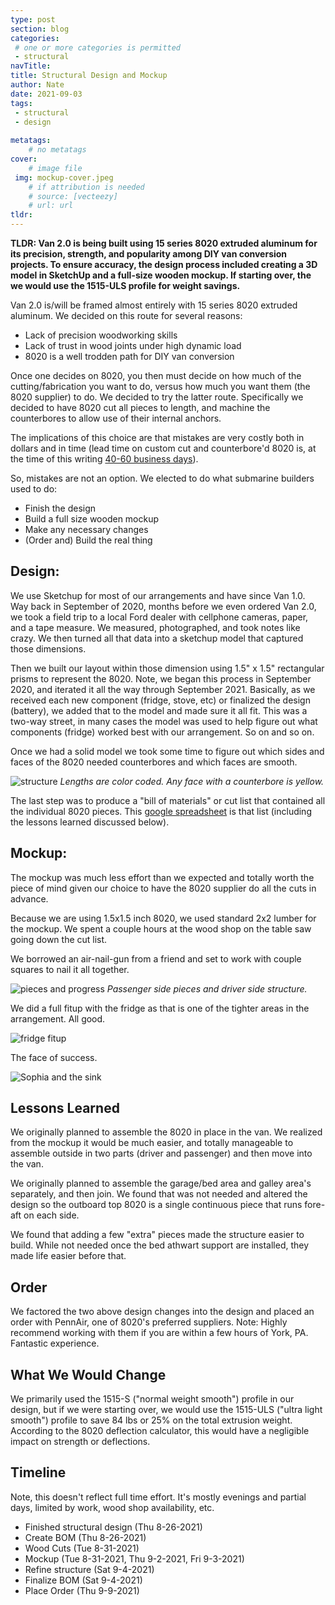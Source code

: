 ```yaml
---
type: post
section: blog
categories: 
 # one or more categories is permitted
 - structural
navTitle: 
title: Structural Design and Mockup
author: Nate
date: 2021-09-03
tags:
 - structural
 - design
 
metatags:
	# no metatags
cover: 
	# image file
 img: mockup-cover.jpeg
	# if attribution is needed
	# source: [vecteezy]
	# url: url
tldr:
---
```

**TLDR: Van 2.0 is being built using 15 series 8020 extruded aluminum for its precision, strength, and popularity among DIY van conversion projects. To ensure accuracy, the design process included creating a 3D model in SketchUp and a full-size wooden mockup. If starting over, the we would use the 1515-ULS profile for weight savings.**<!--excerpt-->

Van 2.0 is/will be framed almost entirely with 15 series 8020 extruded aluminum.  We decided on this route for several reasons:

* Lack of precision woodworking skills
* Lack of trust in wood joints under high dynamic load
* 8020 is a well trodden path for DIY van conversion

Once one decides on 8020, you then must decide on how much of the cutting/fabrication you want to do, versus how much you want them (the 8020 supplier) to do.  We decided to try the latter route.  Specifically we decided to have 8020 cut all pieces to length, and machine the counterbores to allow use of their internal anchors.

The implications of this choice are that mistakes are very costly both in dollars and in time (lead time on custom cut and counterbore'd 8020 is, at the time of this writing [40-60 business days](https://8020.net/shipping-information)).

So, mistakes are not an option.  We elected to do what submarine builders used to do: 
* Finish the design
* Build a full size wooden mockup
* Make any necessary changes
* (Order and) Build the real thing

## Design:
We use Sketchup for most of our arrangements and have since Van 1.0. Way back in September of 2020, months before we even ordered Van 2.0, we took a field trip to a local Ford dealer with cellphone cameras, paper, and a tape measure.  We measured, photographed, and took notes like crazy.  We then turned all that data into a sketchup model that captured those dimensions. 

Then we built our layout within those dimension using 1.5" x 1.5" rectangular prisms to represent the 8020.  Note, we began this process in September 2020, and iterated it all the way through September 2021.  Basically, as we received each new component (fridge, stove, etc) or finalized the design (battery), we added that to the model and made sure it all fit.  This was a two-way street, in many cases the model was used to help figure out what components (fridge) worked best with our arrangement.  So on and so on.

Once we had a solid model we took some time to figure out which sides and faces of the 8020 needed counterbores and which faces are smooth.

![structure](structure-final-iso.jpg)
_Lengths are color coded.  Any face with a counterbore is yellow._

The last step was to produce a "bill of materials" or cut list that contained all the individual 8020 pieces.  This [google spreadsheet](https://docs.google.com/spreadsheets/d/1hqJElnqDAgyVD-M6ryy4JeQU1woKh2F8f8kn4qlit8s/edit#gid=1736038467) is that list (including the lessons learned discussed below).

## Mockup:
The mockup was much less effort than we expected and totally worth the piece of mind given our choice to have the 8020 supplier do all the cuts in advance.

Because we are using 1.5x1.5 inch 8020, we used standard 2x2 lumber for the mockup.  We spent a couple hours at the wood shop on the table saw going down the cut list.

We borrowed an air-nail-gun from a friend and set to work with couple squares to nail it all together.

![pieces and progress](pieces.jpeg)
_Passenger side pieces and driver side structure._

We did a full fitup with the fridge as that is one of the tighter areas in the arrangement.  All good.

![fridge fitup](fridge.jpeg)

The face of success.

![Sophia and the sink](sink.jpeg)

## Lessons Learned

We originally planned to assemble the 8020 in place in the van.  We realized from the mockup it would be much easier, and totally manageable to assemble outside in two parts (driver and passenger) and then move into the van.

We originally planned to assemble the garage/bed area and galley area's separately, and then join.  We found that was not needed and altered the design so the outboard top 8020 is a single continuous piece that runs fore-aft on each side.

We found that adding a few "extra" pieces made the structure easier to build.  While not needed once the bed athwart support are installed, they made life easier before that.

## Order
We factored the two above design changes into the design and placed an order with PennAir, one of 8020's preferred suppliers.  Note:  Highly recommend working with them if you are within a few hours of York, PA.  Fantastic experience.

## What We Would Change

We primarily used the 1515-S ("normal weight smooth") profile in our design, but if we were starting over, we would use the 1515-ULS ("ultra light smooth") profile to save 84 lbs or 25% on the total extrusion weight. According to the 8020 deflection calculator, this would have a negligible impact on strength or deflections.

## Timeline 
Note, this doesn't reflect full time effort.  It's mostly evenings and partial days, limited by work, wood shop availability, etc.
* Finished structural design (Thu 8-26-2021)
* Create BOM (Thu 8-26-2021)
* Wood Cuts (Tue 8-31-2021)
* Mockup (Tue 8-31-2021, Thu 9-2-2021, Fri 9-3-2021)
* Refine structure (Sat 9-4-2021)
* Finalize BOM (Sat 9-4-2021)
* Place Order (Thu 9-9-2021)